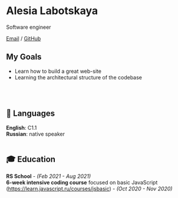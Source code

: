 # Alesia Labotskaya
Software engineer <br>

[Email](mailto:a.labocka@gmail.com) / [GitHub](https://github.com/Alesia999/) 

## My Goals
- Learn how to build a great web-site
- Learning the architectural structure of the codebase

<br><br>

## 💬 Languages

**English**: C1.1 <br>
**Russian**: native speaker
<br><br>

## 🎓 Education
**RS School** - _(Feb 2021 - Aug 2021)_ <br>
**6-week intensive coding course** focused on basic JavaScript<br>
(https://learn.javascript.ru/courses/jsbasic) - _(Oct 2020 - Nov 2020)_ <br>
